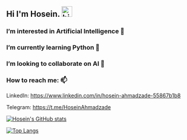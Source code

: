 
  ## Hi I'm Hosein. <img src="https://user-images.githubusercontent.com/1303154/88677602-1635ba80-d120-11ea-84d8-d263ba5fc3c0.gif" width="28px" alt="hi">
  ### I’m interested in Artificial Intelligence 👀
  ### I’m currently learning Python 🌱
  ### I’m looking to collaborate on AI 💞️
  ### How to reach me: 📫

  LinkedIn: https://www.linkedin.com/in/hosein-ahmadzade-55867b1b8
  
  Telegram: https://t.me/HoseinAhmadzade

[![Hosein's GitHub stats](https://github-readme-stats.vercel.app/api?username=Hosein-Ahmadzade&show_icons=true&theme=tokyonight&count_private=true&include_all_commits=true)](https://github.com/anuraghazra/github-readme-stats)

[![Top Langs](https://github-readme-stats.vercel.app/api/top-langs/?username=Hosein-Ahmadzade&theme=tokyonight)](https://github.com/anuraghazra/github-readme-stats)

<!---
Hosein-Ahmadzade/Hosein-Ahmadzade is a ✨ special ✨ repository because its `README.md` (this file) appears on your GitHub profile.
You can click the Preview link to take a look at your changes.
--->
